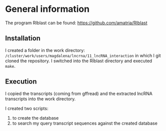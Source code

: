 # General information 
The program RIblast can be found: https://github.com/amatria/RIblast

## Installation 
I created a folder in the work directory: `/cluster/work/users/magdalena/lncrna/11_lncRNA_interaction` in which I git cloned the repository. I switched into the RIblast directory and executed `make`. 


## Execution 

I copied the transcripts (coming from gffread) and the extracted lncRNA transcripts into the work directory. 

I created two scripts: 
1) to create the database 
2) to search my query transcript sequences against the created database 

